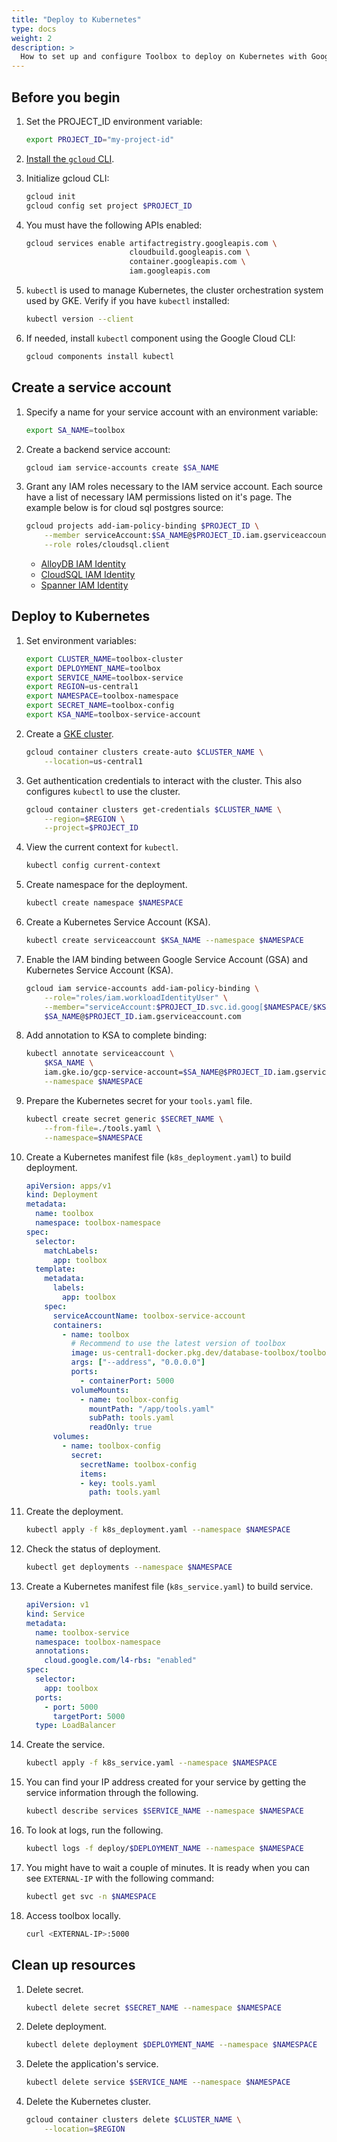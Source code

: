 ```yaml
---
title: "Deploy to Kubernetes"
type: docs
weight: 2
description: >
  How to set up and configure Toolbox to deploy on Kubernetes with Google Kubernetes Engine (GKE).
---
```



## Before you begin


1. Set the PROJECT_ID environment variable:

    ```bash
    export PROJECT_ID="my-project-id"
    ```

1. [Install the `gcloud` CLI](https://cloud.google.com/sdk/docs/install).

1. Initialize gcloud CLI:

    ```bash
    gcloud init
    gcloud config set project $PROJECT_ID
    ```

1. You must have the following APIs enabled:

    ```bash
    gcloud services enable artifactregistry.googleapis.com \
                           cloudbuild.googleapis.com \
                           container.googleapis.com \
                           iam.googleapis.com
    ```

1. `kubectl` is used to manage Kubernetes, the cluster orchestration system used
   by GKE. Verify if you have `kubectl` installed:

    ```bash
    kubectl version --client
    ```
   

1. If needed, install `kubectl` component using the Google Cloud CLI:

   ```bash
   gcloud components install kubectl
   ```

## Create a service account

1. Specify a name for your service account with an environment variable:

    ```bash
    export SA_NAME=toolbox
    ```

1. Create a backend service account:

    ```bash
    gcloud iam service-accounts create $SA_NAME
    ```

1.  Grant any IAM roles necessary to the IAM service account. Each source have a
    list of necessary IAM permissions listed on it's page. The example below is
    for cloud sql postgres source:

    ```bash
    gcloud projects add-iam-policy-binding $PROJECT_ID \
        --member serviceAccount:$SA_NAME@$PROJECT_ID.iam.gserviceaccount.com \
        --role roles/cloudsql.client
    ```

    - [AlloyDB IAM Identity](../resources/sources/alloydb-pg.md#iam-permissions)
    - [CloudSQL IAM Identity](../resources/sources/cloud-sql-pg.md#iam-permissions)
    - [Spanner IAM Identity](../resources/sources/spanner.md#iam-permissions)

## Deploy to Kubernetes 

1. Set environment variables:

    ```bash
    export CLUSTER_NAME=toolbox-cluster
    export DEPLOYMENT_NAME=toolbox
    export SERVICE_NAME=toolbox-service
    export REGION=us-central1
    export NAMESPACE=toolbox-namespace
    export SECRET_NAME=toolbox-config
    export KSA_NAME=toolbox-service-account
    ```

1. Create a [GKE cluster](https://cloud.google.com/kubernetes-engine/docs/concepts/cluster-architecture).

    ```bash
    gcloud container clusters create-auto $CLUSTER_NAME \
        --location=us-central1 
    ```

1. Get authentication credentials to interact with the cluster. This also
   configures `kubectl` to use the cluster.

    ```bash
    gcloud container clusters get-credentials $CLUSTER_NAME \
        --region=$REGION \
        --project=$PROJECT_ID
    ```

1. View the current context for `kubectl`.

    ```bash
    kubectl config current-context
    ```

1. Create namespace for the deployment.

    ```bash
    kubectl create namespace $NAMESPACE
    ```

1. Create a Kubernetes Service Account (KSA).

    ```bash
    kubectl create serviceaccount $KSA_NAME --namespace $NAMESPACE
    ```

1. Enable the IAM binding between Google Service Account (GSA) and Kubernetes
   Service Account (KSA).

    ```bash
    gcloud iam service-accounts add-iam-policy-binding \
        --role="roles/iam.workloadIdentityUser" \
        --member="serviceAccount:$PROJECT_ID.svc.id.goog[$NAMESPACE/$KSA_NAME]" \
        $SA_NAME@$PROJECT_ID.iam.gserviceaccount.com
    ```

1. Add annotation to KSA to complete binding:

    ```bash
    kubectl annotate serviceaccount \
        $KSA_NAME \
        iam.gke.io/gcp-service-account=$SA_NAME@$PROJECT_ID.iam.gserviceaccount.com \
        --namespace $NAMESPACE
    ```

1. Prepare the Kubernetes secret for your `tools.yaml` file.

    ```bash
    kubectl create secret generic $SECRET_NAME \
        --from-file=./tools.yaml \
        --namespace=$NAMESPACE
    ```

1. Create a Kubernetes manifest file (`k8s_deployment.yaml`) to build deployment.

    ```yaml
    apiVersion: apps/v1
    kind: Deployment
    metadata:
      name: toolbox
      namespace: toolbox-namespace
    spec:
      selector:
        matchLabels:
          app: toolbox
      template:
        metadata:
          labels:
            app: toolbox
        spec:
          serviceAccountName: toolbox-service-account
          containers:
            - name: toolbox
              # Recommend to use the latest version of toolbox
              image: us-central1-docker.pkg.dev/database-toolbox/toolbox/toolbox:latest
              args: ["--address", "0.0.0.0"]
              ports:
                - containerPort: 5000
              volumeMounts:
                - name: toolbox-config
                  mountPath: "/app/tools.yaml"
                  subPath: tools.yaml
                  readOnly: true
          volumes:
            - name: toolbox-config
              secret:
                secretName: toolbox-config
                items:
                - key: tools.yaml
                  path: tools.yaml
    ```

1. Create the deployment.

    ```bash
    kubectl apply -f k8s_deployment.yaml --namespace $NAMESPACE
    ```

1. Check the status of deployment.

    ```bash
    kubectl get deployments --namespace $NAMESPACE
    ```

1. Create a Kubernetes manifest file (`k8s_service.yaml`) to build service.

    ```yaml
    apiVersion: v1
    kind: Service
    metadata:
      name: toolbox-service
      namespace: toolbox-namespace
      annotations:
        cloud.google.com/l4-rbs: "enabled"
    spec:
      selector:
        app: toolbox
      ports:
        - port: 5000
          targetPort: 5000
      type: LoadBalancer
    ```

1. Create the service.

    ```bash
    kubectl apply -f k8s_service.yaml --namespace $NAMESPACE
    ```

1. You can find your IP address created for your service by getting the service
   information through the following.

   ```bash
   kubectl describe services $SERVICE_NAME --namespace $NAMESPACE
   ```

1. To look at logs, run the following.

    ```bash
    kubectl logs -f deploy/$DEPLOYMENT_NAME --namespace $NAMESPACE
    ```

1. You might have to wait a couple of minutes. It is ready when you can see
   `EXTERNAL-IP` with the following command:

    ```bash
    kubectl get svc -n $NAMESPACE
    ```

1. Access toolbox locally.

    ```bash
    curl <EXTERNAL-IP>:5000
    ```

## Clean up resources
1. Delete secret.

    ```bash
    kubectl delete secret $SECRET_NAME --namespace $NAMESPACE
    ```

1. Delete deployment.

    ```bash
    kubectl delete deployment $DEPLOYMENT_NAME --namespace $NAMESPACE
    ```

1. Delete the application's service.

    ```bash
    kubectl delete service $SERVICE_NAME --namespace $NAMESPACE
    ```

1. Delete the Kubernetes cluster.

    ```bash
    gcloud container clusters delete $CLUSTER_NAME \
        --location=$REGION
    ```
